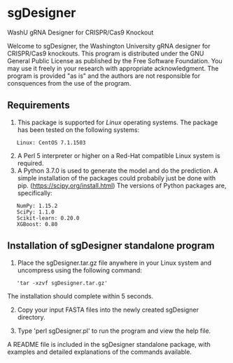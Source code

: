 # sgDesigner
WashU gRNA Designer for CRISPR/Cas9 Knockout

Welcome to sgDesigner, the Washington University gRNA designer for CRISPR/Cas9 knockouts. This program is distributed under the GNU General Public License as published by the Free Software Foundation. You may use it freely in your research with appropriate acknowledgment. The program is provided "as is" and the authors are not responsible for consquences from the use of the program.

## Requirements

1. This package is supported for *Linux* operating systems. The package has been tested on the following systems:

```
   Linux: CentOS 7.1.1503
```

2. A Perl 5 interpreter or higher on a Red-Hat compatible Linux system is required.
3. A Python 3.7.0 is used to generate the model and do the prediction. A simple installation of the packages could probabily just be done with pip. (https://scipy.org/install.html) The versions of Python packages are, specifically:

```
   NumPy: 1.15.2
   SciPy: 1.1.0
   Scikit-learn: 0.20.0
   XGBoost: 0.80
```

## Installation of sgDesigner standalone program

1. Place the sgDesigner.tar.gz file anywhere in your Linux system and uncompress using the following command:

```
   'tar -xzvf sgDesigner.tar.gz'
```
   The installation should complete within 5 seconds.

2. Copy your input FASTA files into the newly created sgDesigner directory.

3. Type 'perl sgDesigner.pl' to run the program and view the help file.

A README file is included in the sgDesigner standalone package, with examples and detailed explanations of the commands available.


